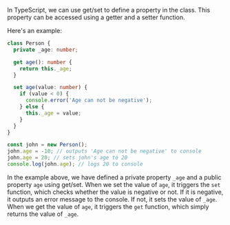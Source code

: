 In TypeScript, we can use get/set to define a property in the class. This property can be accessed using a getter and a setter function.

Here's an example:

```typescript
class Person {
  private _age: number;

  get age(): number {
    return this._age;
  }

  set age(value: number) {
    if (value < 0) {
      console.error('Age can not be negative');
    } else {
      this._age = value;
    }
  }
}

const john = new Person();
john.age = -10; // outputs 'Age can not be negative' to console
john.age = 20; // sets john's age to 20
console.log(john.age); // logs 20 to console
```

In the example above, we have defined a private property `_age` and a public property `age` using get/set. When we set the value of `age`, it triggers the `set` function, which checks whether the value is negative or not. If it is negative, it outputs an error message to the console. If not, it sets the value of `_age`. When we get the value of `age`, it triggers the `get` function, which simply returns the value of `_age`.